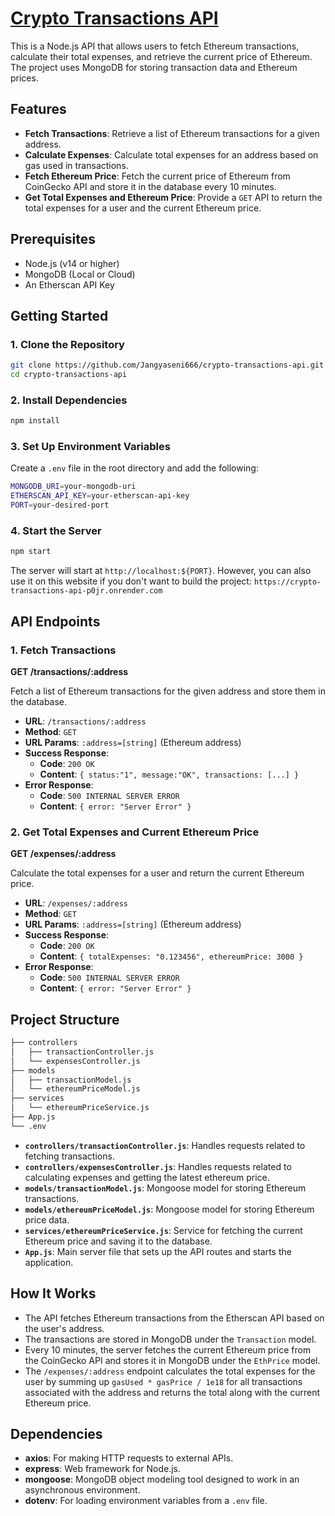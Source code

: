 # [Crypto Transactions API](https://crypto-transactions-api-p0jr.onrender.com/transactions/0xce94e5621a5f7068253c42558c147480f38b5e0d)

This is a Node.js API that allows users to fetch Ethereum transactions, calculate their total expenses, and retrieve the current price of Ethereum. The project uses MongoDB for storing transaction data and Ethereum prices.

## Features

- **Fetch Transactions**: Retrieve a list of Ethereum transactions for a given address.
- **Calculate Expenses**: Calculate total expenses for an address based on gas used in transactions.
- **Fetch Ethereum Price**: Fetch the current price of Ethereum from CoinGecko API and store it in the database every 10 minutes.
- **Get Total Expenses and Ethereum Price**: Provide a `GET` API to return the total expenses for a user and the current Ethereum price.

## Prerequisites

- Node.js (v14 or higher)
- MongoDB (Local or Cloud)
- An Etherscan API Key

## Getting Started

### 1. Clone the Repository

```bash
git clone https://github.com/Jangyaseni666/crypto-transactions-api.git
cd crypto-transactions-api
```

### 2. Install Dependencies

```bash
npm install
```

### 3. Set Up Environment Variables

Create a `.env` file in the root directory and add the following:

```bash
MONGODB_URI=your-mongodb-uri
ETHERSCAN_API_KEY=your-etherscan-api-key
PORT=your-desired-port
```

### 4. Start the Server

```bash
npm start
```

The server will start at `http://localhost:${PORT}`.
However, you can also use it on this website if you don't want to build the project: `https://crypto-transactions-api-p0jr.onrender.com`

## API Endpoints

### 1. Fetch Transactions

**GET /transactions/:address**

Fetch a list of Ethereum transactions for the given address and store them in the database.

- **URL**: `/transactions/:address`
- **Method**: `GET`
- **URL Params**: `:address=[string]` (Ethereum address)
- **Success Response**:
  - **Code**: `200 OK`
  - **Content**: `{ status:"1", message:"OK", transactions: [...] }`
- **Error Response**:
  - **Code**: `500 INTERNAL SERVER ERROR`
  - **Content**: `{ error: "Server Error" }`

### 2. Get Total Expenses and Current Ethereum Price

**GET /expenses/:address**

Calculate the total expenses for a user and return the current Ethereum price.

- **URL**: `/expenses/:address`
- **Method**: `GET`
- **URL Params**: `:address=[string]` (Ethereum address)
- **Success Response**:
  - **Code**: `200 OK`
  - **Content**: `{ totalExpenses: "0.123456", ethereumPrice: 3000 }`
- **Error Response**:
  - **Code**: `500 INTERNAL SERVER ERROR`
  - **Content**: `{ error: "Server Error" }`

## Project Structure

```bash
├── controllers
│   ├── transactionController.js
│   └── expensesController.js
├── models
│   ├── transactionModel.js
│   └── ethereumPriceModel.js
├── services
│   └── ethereumPriceService.js
├── App.js
└── .env
```

- **`controllers/transactionController.js`**: Handles requests related to fetching transactions.
- **`controllers/expensesController.js`**: Handles requests related to calculating expenses and getting the latest ethereum price.
- **`models/transactionModel.js`**: Mongoose model for storing Ethereum transactions.
- **`models/ethereumPriceModel.js`**: Mongoose model for storing Ethereum price data.
- **`services/ethereumPriceService.js`**: Service for fetching the current Ethereum price and saving it to the database.
- **`App.js`**: Main server file that sets up the API routes and starts the application.

## How It Works

- The API fetches Ethereum transactions from the Etherscan API based on the user's address.
- The transactions are stored in MongoDB under the `Transaction` model.
- Every 10 minutes, the server fetches the current Ethereum price from the CoinGecko API and stores it in MongoDB under the `EthPrice` model.
- The `/expenses/:address` endpoint calculates the total expenses for the user by summing up `gasUsed * gasPrice / 1e18` for all transactions associated with the address and returns the total along with the current Ethereum price.

## Dependencies

- **axios**: For making HTTP requests to external APIs.
- **express**: Web framework for Node.js.
- **mongoose**: MongoDB object modeling tool designed to work in an asynchronous environment.
- **dotenv**: For loading environment variables from a `.env` file.

